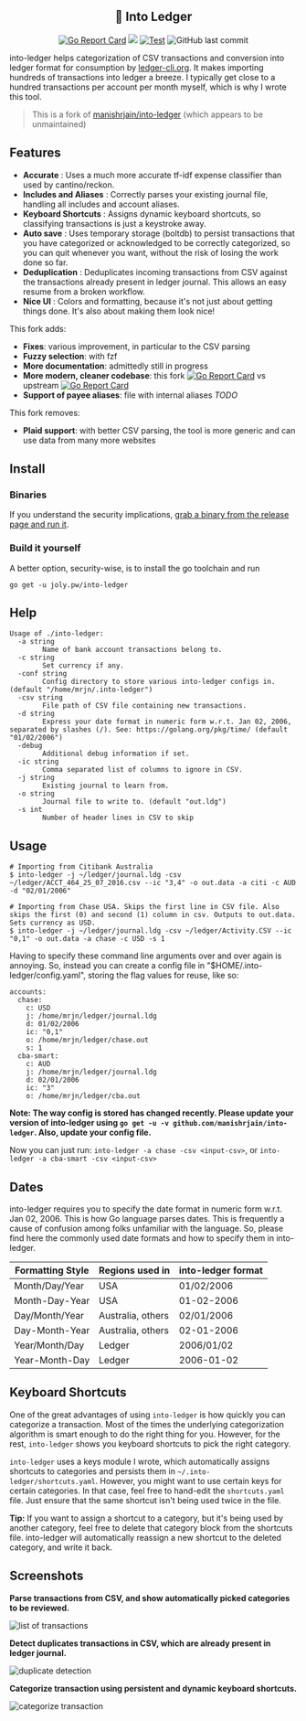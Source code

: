 <!-- insert
---
title: 🔮 Into Ledger
date: 2021-08-21T16:23:33
gometa: "joly.pw/into-ledger git https://github.com/cljoly/into-ledger"
---
end_insert -->
<!-- remove -->
<div align="center">

🔮 Into Ledger
-----------
<!-- end_remove -->

<!-- insert
{{< rawhtml >}}
<div class="badges">
{{< /rawhtml >}}

{{< github_badge >}}
end_insert -->

[![Go Report Card](https://goreportcard.com/badge/github.com/cljoly/into-ledger)](https://goreportcard.com/report/github.com/cljoly/into-ledger) ![](https://img.shields.io/github/go-mod/go-version/cljoly/into-ledger) [![Test](https://github.com/cljoly/into-ledger/actions/workflows/build.yml/badge.svg)](https://github.com/cljoly/into-ledger/actions/workflows/build.yml) ![GitHub last commit](https://img.shields.io/github/last-commit/cljoly/into-ledger)

<!-- insert
{{< rawhtml >}}
end_insert -->
</div>
<!-- insert
{{< /rawhtml >}}
end_insert -->

into-ledger helps categorization of CSV transactions and conversion into ledger format for consumption by [ledger-cli.org](http://ledger-cli.org/). It makes importing hundreds of transactions into ledger a breeze. I typically get close to a hundred transactions per account per month myself, which is why I wrote this tool.

> This is a fork of [manishrjain/into-ledger](https://github.com/manishrjain/into-ledger)  (which appears to be unmaintained)

Features
------

- **Accurate**             : Uses a much more accurate tf-idf expense classifier than used by cantino/reckon.
- **Includes and Aliases** : Correctly parses your existing journal file, handling all includes and account aliases.
- **Keyboard Shortcuts**   : Assigns dynamic keyboard shortcuts, so classifying transactions is just a keystroke away.
- **Auto save**            : Uses temporary storage (boltdb) to persist transactions that you have categorized or acknowledged to be correctly categorized, so you can quit whenever you want, without the risk of losing the work done so far.
- **Deduplication**        : Deduplicates incoming transactions from CSV against the transactions already present in ledger journal. This allows an easy resume from a broken workflow.
- **Nice UI**              : Colors and formatting, because it's not just about getting things done. It's also about making them look nice!

This fork adds:
- **Fixes**: various improvement, in particular to the CSV parsing
- **Fuzzy selection**: with fzf
- **More documentation**: admittedly still in progress
- **More modern, cleaner codebase**: this fork [![Go Report Card](https://goreportcard.com/badge/github.com/leowzukw/into-ledger)](https://goreportcard.com/report/github.com/leowzukw/into-ledger) vs upstream  [![Go Report Card](https://goreportcard.com/badge/github.com/manishrjain/into-ledger)](https://goreportcard.com/report/github.com/manishrjain/into-ledger)
- **Support of payee aliases**: file with internal aliases *TODO*


This fork removes:
- **Plaid support**: with better CSV parsing, the tool is more generic and can use data from many more websites

Install
-------

### Binaries

If you understand the security implications, [grab a binary from the release page and run it](https://github.com/cljoly/into-ledger/releases/latest).

### Build it yourself

A better option, security-wise, is to install the go toolchain and run
```
go get -u joly.pw/into-ledger
```

Help
----
```
Usage of ./into-ledger:
  -a string
    	Name of bank account transactions belong to.
  -c string
    	Set currency if any.
  -conf string
    	Config directory to store various into-ledger configs in. (default "/home/mrjn/.into-ledger")
  -csv string
    	File path of CSV file containing new transactions.
  -d string
    	Express your date format in numeric form w.r.t. Jan 02, 2006, separated by slashes (/). See: https://golang.org/pkg/time/ (default "01/02/2006")
  -debug
    	Additional debug information if set.
  -ic string
    	Comma separated list of columns to ignore in CSV.
  -j string
    	Existing journal to learn from.
  -o string
    	Journal file to write to. (default "out.ldg")
  -s int
    	Number of header lines in CSV to skip
```

Usage
-----

```
# Importing from Citibank Australia
$ into-ledger -j ~/ledger/journal.ldg -csv ~/ledger/ACCT_464_25_07_2016.csv --ic "3,4" -o out.data -a citi -c AUD -d "02/01/2006"

# Importing from Chase USA. Skips the first line in CSV file. Also skips the first (0) and second (1) column in csv. Outputs to out.data. Sets currency as USD.
$ into-ledger -j ~/ledger/journal.ldg -csv ~/ledger/Activity.CSV --ic "0,1" -o out.data -a chase -c USD -s 1
```

Having to specify these command line arguments over and over again is annoying. So, instead you can create a config file in "$HOME/.into-ledger/config.yaml", storing the flag values for reuse, like so:

```
accounts:
  chase:
    c: USD
    j: /home/mrjn/ledger/journal.ldg
    d: 01/02/2006
    ic: "0,1"
    o: /home/mrjn/ledger/chase.out
    s: 1
  cba-smart:
    c: AUD
    j: /home/mrjn/ledger/journal.ldg
    d: 02/01/2006
    ic: "3"
    o: /home/mrjn/ledger/cba.out
```

**Note: The way config is stored has changed recently. Please update your version of into-ledger using `go get -u -v github.com/manishrjain/into-ledger`. Also, update your config file.**

Now you can just run:
`into-ledger -a chase -csv <input-csv>`, or `into-ledger -a cba-smart -csv <input-csv>`

Dates
-----

into-ledger requires you to specify the date format in numeric form w.r.t. Jan 02, 2006. This is how Go language parses dates. This is frequently a cause of confusion among folks unfamiliar with the language. So, please find here the commonly used date formats and how to specify them in into-ledger.

| Formatting Style | Regions used in | into-ledger format |
| ---------------- | --------------- | ------------------ |
| Month/Day/Year | USA | 01/02/2006 |
| Month-Day-Year | USA | 01-02-2006 |
| Day/Month/Year | Australia, others | 02/01/2006 |
| Day-Month-Year | Australia, others | 02-01-2006 |
| Year/Month/Day | Ledger | 2006/01/02 |
| Year-Month-Day | Ledger | 2006-01-02 |


Keyboard Shortcuts
------------------

One of the great advantages of using `into-ledger` is how quickly you can categorize a transaction. Most of the times the underlying categorization algorithm is smart enough to do the right thing for you. However, for the rest, `into-ledger` shows you keyboard shortcuts to pick the right category.

`into-ledger` uses a keys module I wrote, which automatically assigns shortcuts to categories and persists them in `~/.into-ledger/shortcuts.yaml`. However, you might want to use certain keys for certain categories. In that case, feel free to hand-edit the `shortcuts.yaml` file. Just ensure that the same shortcut isn't being used twice in the file.

**Tip:** If you want to assign a shortcut to a category, but it's being used by another category, feel free to delete that category block from the shortcuts file. into-ledger will automatically reassign a new shortcut to the deleted category, and write it back.


Screenshots
-----------

**Parse transactions from CSV, and show automatically picked categories to be reviewed.**

![list of transactions](https://raw.githubusercontent.com/cljoly/into-ledger/master/list.png)

**Detect duplicates transactions in CSV, which are already present in ledger journal.**

![duplicate detection](https://raw.githubusercontent.com/cljoly/into-ledger/master/duplicates.png)

**Categorize transaction using persistent and dynamic keyboard shortcuts.**

![categorize transaction](https://raw.githubusercontent.com/cljoly/into-ledger/master/txn.png)
